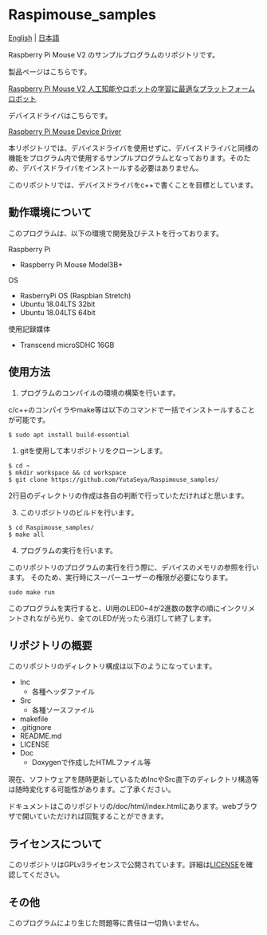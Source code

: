 # Raspimouse_samples

[English](README.en.md) | [日本語](README.md)

Raspberry Pi Mouse V2 のサンプルプログラムのリポジトリです。

製品ページはこちらです。

[Raspberry Pi Mouse V2 人工知能やロボットの学習に最適なプラットフォームロボット](https://www.rt-net.jp/products/raspimouse2)

デバイスドライバはこちらです。

[Raspberry Pi Mouse Device Driver](https://github.com/rt-net/RaspberryPiMouse)

本リポジトリでは、デバイスドライバを使用せずに、デバイスドライバと同様の機能をプログラム内で使用するサンプルプログラムとなっております。そのため、デバイスドライバをインストールする必要はありません。

このリポジトリでは、デバイスドライバをc++で書くことを目標としています。

## 動作環境について
このプログラムは、以下の環境で開発及びテストを行っております。

Raspberry Pi
- Raspberry Pi Mouse Model3B+
  
OS
- RasberryPi OS (Raspbian Stretch)
- Ubuntu 18.04LTS 32bit
- Ubuntu 18.04LTS 64bit

使用記録媒体
- Transcend microSDHC 16GB

## 使用方法
1. プログラムのコンパイルの環境の構築を行います。
 
c/c++のコンパイラやmake等は以下のコマンドで一括でインストールすることが可能です。
```
$ sudo apt install build-essential
```

1. gitを使用して本リポジトリをクローンします。
```
$ cd ~
$ mkdir workspace && cd workspace
$ git clone https://github.com/YutaSeya/Raspimouse_samples/
```
2行目のディレクトリの作成は各自の判断で行っていただければと思います。

3. このリポジトリのビルドを行います。

```
$ cd Raspimouse_samples/
$ make all
```

4. プログラムの実行を行います。

このリポジトリのプログラムの実行を行う際に、デバイスのメモリの参照を行います。
そのため、実行時にスーパーユーザーの権限が必要になります。
```
sudo make run
```

このプログラムを実行すると、UI用のLED0~4が2進数の数字の順にインクリメントされながら光り、全てのLEDが光ったら消灯して終了します。

## リポジトリの概要
このリポジトリのディレクトリ構成は以下のようになっています。
- Inc
  - 各種ヘッダファイル
- Src
  - 各種ソースファイル 
- makefile
- .gitignore
- README.md
- LICENSE
- Doc
  - Doxygenで作成したHTMLファイル等

現在、ソフトウェアを随時更新しているためIncやSrc直下のディレクトリ構造等は随時変化する可能性があります。ご了承ください。

ドキュメントはこのリポジトリの/doc/html/index.htmlにあります。webブラウザで開いていただければ回覧することができます。

## ライセンスについて
このリポジトリはGPLv3ライセンスで公開されています。詳細は[LICENSE](https://github.com/YutaSeya/raspimouse/blob/master/LICENSE)を確認してください。

## その他
このプログラムにより生じた問題等に責任は一切負いません。
